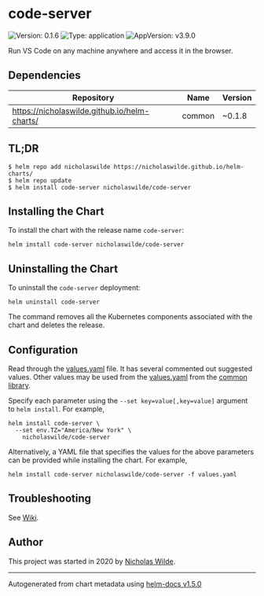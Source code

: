 # code-server

![Version: 0.1.6](https://img.shields.io/badge/Version-0.1.6-informational?style=flat-square) ![Type: application](https://img.shields.io/badge/Type-application-informational?style=flat-square) ![AppVersion: v3.9.0](https://img.shields.io/badge/AppVersion-v3.9.0-informational?style=flat-square)

Run VS Code on any machine anywhere and access it in the browser.

## Dependencies

| Repository | Name | Version |
|------------|------|---------|
| https://nicholaswilde.github.io/helm-charts/ | common | ~0.1.8 |

## TL;DR
```console
$ helm repo add nicholaswilde https://nicholaswilde.github.io/helm-charts/
$ helm repo update
$ helm install code-server nicholaswilde/code-server
```

## Installing the Chart
To install the chart with the release name `code-server`:
```console
helm install code-server nicholaswilde/code-server
```

## Uninstalling the Chart
To uninstall the `code-server` deployment:
```console
helm uninstall code-server
```
The command removes all the Kubernetes components associated with the chart and deletes the release.

## Configuration

Read through the [values.yaml](./values.yaml) file. It has several commented out suggested values.
Other values may be used from the [values.yaml](../common/values.yaml) from the [common library](../common).

Specify each parameter using the `--set key=value[,key=value]` argument to `helm install`. For example,
```console
helm install code-server \
  --set env.TZ="America/New York" \
    nicholaswilde/code-server
```

Alternatively, a YAML file that specifies the values for the above parameters can be provided while installing the chart.
For example,
```console
helm install code-server nicholaswilde/code-server -f values.yaml
```

## Troubleshooting
See [Wiki](https://github.com/nicholaswilde/helm-charts/wiki/Troubleshooting).

## Author
This project was started in 2020 by [Nicholas Wilde](https://github.com/nicholaswilde).

----------------------------------------------
Autogenerated from chart metadata using [helm-docs v1.5.0](https://github.com/norwoodj/helm-docs/releases/v1.5.0)
